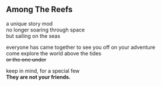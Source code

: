 ## Among The Reefs

a unique story mod <br />
no longer soaring through space <br />
but sailing on the seas

everyone has came together to see you off on your adventure <br />
come explore the world above the tides <br />
~~or the one under~~

keep in mind, for a special few <br />
**They are not your friends.**